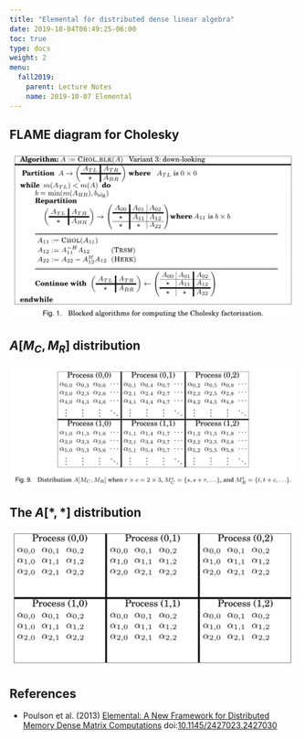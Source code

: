 ```yaml
---
title: "Elemental for distributed dense linear algebra"
date: 2019-10-04T06:49:25-06:00
toc: true
type: docs
weight: 2
menu:
  fall2019:
    parent: Lecture Notes
    name: 2019-10-07 Elemental
---
```

## FLAME diagram for Cholesky
![](elemental-chol.png)

## $A[M_C, M_R]$ distribution
![](elemental-cyclic.png)

## The $A[*,*]$ distribution
![](elemental-star.png)

## References

* Poulson et al. (2013) [Elemental: A New Framework for Distributed Memory Dense Matrix Computations](https://wiki.alcf.anl.gov/parts/images/1/14/Elemental.pdf) doi:[10.1145/2427023.2427030](https://doi.org/10.1145/2427023.2427030)
